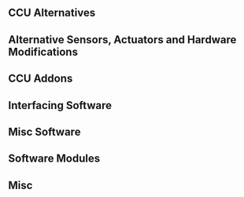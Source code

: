 ## CCU Alternatives


## Alternative Sensors, Actuators and Hardware Modifications


## CCU Addons


## Interfacing Software


## Misc Software


## Software Modules


## Misc

